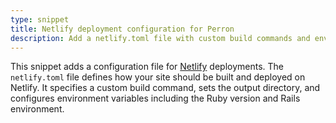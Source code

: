 ```yaml
---
type: snippet
title: Netlify deployment configuration for Perron
description: Add a netlify.toml file with custom build commands and environment settings for simplified Netlify deployments.
---
```


This snippet adds a configuration file for [Netlify](https://netlify.com/) deployments. The `netlify.toml` file defines how your site should be built and deployed on Netlify. It specifies a custom build command, sets the output directory, and configures environment variables including the Ruby version and Rails environment.
